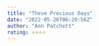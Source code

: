 ```yaml
---
title: "These Precious Days"
date: "2022-05-26T06:20:56Z"
author: "Ann Patchett"
rating: ⭐⭐⭐⭐
---
```


<style>

</style>


